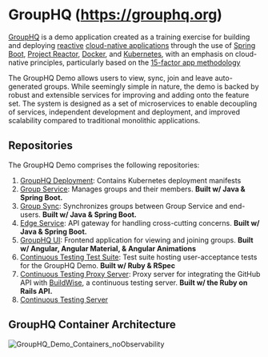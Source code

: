 # GroupHQ (https://grouphq.org)
[GroupHQ](https://grouphq.org/) is a demo application created as a training exercise for building and deploying 
[reactive](https://en.wikipedia.org/wiki/Reactive_Streams) [cloud-native applications](https://aws.amazon.com/what-is/cloud-native/) 
through the use of [Spring Boot](https://www.ibm.com/topics/java-spring-boot), [Project Reactor](https://projectreactor.io/), 
[Docker](https://www.docker.com/), and [Kubernetes](https://kubernetes.io/), with an 
emphasis on cloud-native principles, particularly based on the [15-factor app methodology](https://developer.ibm.com/articles/15-factor-applications/)

The GroupHQ Demo allows users to view, sync, join and leave auto-generated groups. While seemingly simple in nature,
the demo is backed by robust and extensible services for improving and adding onto the feature set. The system is
designed as a set of microservices to enable decoupling of services, independent development and deployment, and
improved scalability compared to traditional monolithic applications.

## Repositories
The GroupHQ Demo comprises the following repositories:
1. [GroupHQ Deployment](https://github.com/GroupHQ/groupHQ-deployment): Contains Kubernetes deployment manifests
2. [Group Service](https://github.com/GroupHQ/group-service): Manages groups and their members. **Built w/ Java & Spring Boot.**
3. [Group Sync](https://github.com/GroupHQ/group-sync): Synchronizes groups between Group Service and end-users. **Built w/ Java & Spring Boot.**
4. [Edge Service](https://github.com/GroupHQ/edge-service): API gateway for handling cross-cutting concerns. **Built w/ Java & Spring Boot.**
5. [GroupHQ UI](https://github.com/GroupHQ/groupHQ-ui): Frontend application for viewing and joining groups. **Built w/ Angular, Angular Material, & Angular Animations**
6. [Continuous Testing Test Suite](https://github.com/GroupHQ/grouphq-continuous-testing-test-suite): Test suite hosting
user-acceptance tests for the GroupHQ Demo. **Built w/ Ruby & RSpec**
7. [Continuous Testing Proxy Server](https://github.com/GroupHQ/grouphq-continuous-testing-proxy-server): Proxy server
for integrating the GitHub API with [BuildWise](https://agileway.com.au/buildwise), a continuous testing server. **Built w/ the Ruby on Rails API.**
8. [Continuous Testing Server](https://2074-70-107-109-25.ngrok-free.app)

## GroupHQ Container Architecture
![GroupHQ_Demo_Containers_noObservability](https://github.com/GroupHQ/.github/assets/88041024/f6e8fd1d-8a10-45f8-b02e-38a10618f41c)
